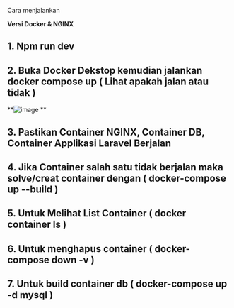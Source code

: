 Cara menjalankan 


**Versi Docker & NGINX**
## 1. Npm run dev
## 2. Buka Docker Dekstop kemudian jalankan docker compose up ( Lihat apakah jalan atau tidak )
**![image](https://github.com/user-attachments/assets/ee3d799e-f5b4-4bb1-ab5a-08eb5c026b77)
**
## 3. Pastikan Container NGINX, Container DB, Container Applikasi Laravel Berjalan
## 4. Jika Container salah satu tidak berjalan maka solve/creat container dengan ( docker-compose up --build ) 
## 5. Untuk Melihat List Container ( docker container ls )
## 6. Untuk menghapus container ( docker-compose down -v )
## 7. Untuk build container db ( docker-compose up -d mysql )
